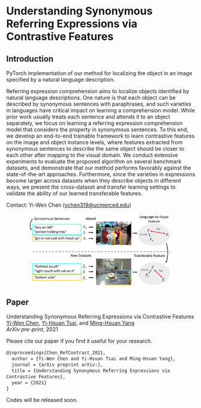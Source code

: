 # Understanding Synonymous Referring Expressions via Contrastive Features

## Introduction

PyTorch implementation of our method for localizing the object in an image specified by a natural language description.

Referring expression comprehension aims to localize objects identified by natural language descriptions. One nature is that each object can be described by synonymous sentences with paraphrases, and such varieties in languages have critical impact on learning a comprehension model. While prior work usually treats each sentence and attends it to an object separately, we focus on learning a referring expression comprehension model that considers the property in synonymous sentences. To this end, we develop an end-to-end trainable framework to learn contrastive features on the image and object instance levels, where features extracted from synonymous sentences to describe the same object should be closer to each other after mapping to the visual domain. We conduct extensive experiments to evaluate the proposed algorithm on several benchmark datasets, and demonstrate that our method performs favorably against the state-of-the-art approaches. Furthermore, since the varieties in expressions become larger across datasets when they describe objects in different ways, we present the cross-dataset and transfer learning settings to validate the ability of our learned transferable features.

Contact: Yi-Wen Chen (ychen319@ucmerced.edu)

<p align="center">
<img src="https://github.com/wenz116/RefContrast/blob/main/figure/overview.png" width="75%">
</p>

## Paper

Understanding Synonymous Referring Expressions via Contrastive Features <br />
[Yi-Wen Chen](https://wenz116.github.io/), [Yi-Hsuan Tsai](https://sites.google.com/site/yihsuantsai/home), and [Ming-Hsuan Yang](http://faculty.ucmerced.edu/mhyang/index.html) <br />
*ArXiv pre-print*, 2021 <br />

Please cite our paper if you find it useful for your research.

```
@inproceedings{Chen_RefContrast_2021,
  author = {Yi-Wen Chen and Yi-Hsuan Tsai and Ming-Hsuan Yang},
  journal = {arXiv preprint arXiv:},
  title = {Understanding Synonymous Referring Expressions via Contrastive Features},
  year = {2021}
}
```

Codes will be released soon.
